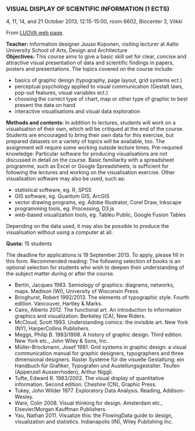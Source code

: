 ### VISUAL DISPLAY OF SCIENTIFIC INFORMATION (1 ECTS)
4, 11, 14, and 21 October 2013, 12:15-15:00, room 6602, Biocenter 3, Viikki

From [LUOVA web page](http://www.helsinki.fi/luova/education/courses/info_design.html).

**Teacher:** Information designer Juuso Koponen, visiting lecturer at Aalto University School of Arts, Design and Architecture  
**Objectives:** This course aims to give a basic skill set for clear, concise and attractive visual presentation of data and scientific findings in papers, posters and presentations. The topics covered on the course include:
* basics of graphic design (typography, page layout, grid systems ect.)
* perceptual psychology applied to visual communication (Gestalt laws, pop-out features, visual variables ect.)
* choosing the correct type of chart, map or other type of graphic to best present the data on hand
* interactive visualisations and visual data exploration


**Methods and contents:** In addition to lectures, students will work on a visualisation of their own, which will be critiqued at the end of the course. Students are encouraged to bring their own data for this exercise, but prepared datasets on a variety of topics will be available, too. 
The assignment will require some working outside lecture times.
Pre-required knowledge: Particular software for producing visualisations are not discussed in detail on the course. Basic familiarity with a spreadsheet programme, such as Excel or Google Spreadsheets, is sufficient for following the lectures and working on the visualisation exercise. Other visualisation software may also be used, such as:
* statistical software, eg. R, SPSS
* GIS software, eg. Quantum GIS, ArcGIS
* vector drawing programs, eg. Adobe Illustrator, Corel Draw, Inkscape
* programming tools, eg. Processing, D3.js
* web-based visualization tools, eg. Tableu Public, Google Fusion Tables


Depending on the data used, it may also be possible to produce the visualisation without using a computer at all.

**Quota:** 15 students

The deadline for applications is 19 September 2013. To apply, please fill in this form.
Recommended reading: The following selection of books is an optional selection for students who wish to deepen their understanding of the subject matter during or after the course.
* Bertin, Jacques 1983. Semiology of graphics: diagrams, networks, maps. Madison (WI), University of Wisconsin Press.
* Bringhurst, Robert 1992/2013. The elements of typographic style. Fourth edition. Vancouver, Hartley & Marks.
* Cairo, Alberto 2012. The functional art. An introduction to information graphics and visualization. Berkeley (CA), New Riders. 
* McCloud, Scott 1993. Understanding comics: the invisible art. New York (NY), HarperCollins Publishers.
* Meggs, Philip B. 1983/1998. A history of graphic design. Third edition. New York etc., John Wiley & Sons, Inc.
* Müller-Brockmann, Josef 1981. Grid systems in graphic design: a visual communication manual for graphic designers, typographers and three dimensional designers. Raster Systeme für die visuelle Gestaltung: ein Handbuch für Grafiker, Typografen und Austellungsgestalter. Teufen (Appenzell Ausserrhoden), Arthur Niggli.
* Tufte, Edward R. 1983/2002. The visual display of quantitative information. Second edition. Cheshire (CN), Graphic Press.
* Tukey, John Wilder 1977. Exploratory Data Analysis. Reading, Addison-Wesley.
* Ware, Colin 2008. Visual thinking for design. Amsterdam etc., Elsevier/Morgan Kauffman Publishers.
* Yau, Nathan 2011. Visualize this: the FlowingData guide to design, visualization and statistics. Indianapolis (IN), Wiley Publishing Inc.

